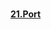 <h5  Portlar ve Zafiyetleri [TR] </h5>

<a href="https://www.youtube.com/watch?v=79sCg7wk5rI&list=PLolWu2T8ZB9I-ILYyenqovDPlx7PRZmeK"> <h4>21.Port</h4> </a>
